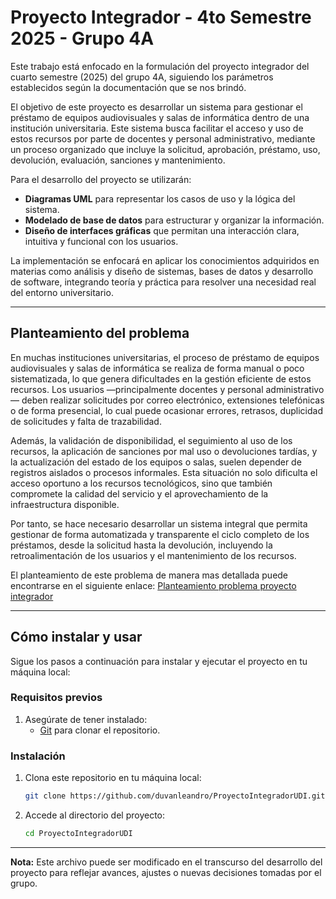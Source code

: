 # Proyecto Integrador - 4to Semestre 2025 - Grupo 4A

Este trabajo está enfocado en la formulación del proyecto integrador del cuarto semestre (2025) del grupo 4A, siguiendo los parámetros establecidos según la documentación que se nos brindó.

El objetivo de este proyecto es desarrollar un sistema para gestionar el préstamo de equipos audiovisuales y salas de informática dentro de una institución universitaria. Este sistema busca facilitar el acceso y uso de estos recursos por parte de docentes y personal administrativo, mediante un proceso organizado que incluye la solicitud, aprobación, préstamo, uso, devolución, evaluación, sanciones y mantenimiento.

Para el desarrollo del proyecto se utilizarán:

- **Diagramas UML** para representar los casos de uso y la lógica del sistema.
- **Modelado de base de datos** para estructurar y organizar la información.
- **Diseño de interfaces gráficas** que permitan una interacción clara, intuitiva y funcional con los usuarios.

La implementación se enfocará en aplicar los conocimientos adquiridos en materias como análisis y diseño de sistemas, bases de datos y desarrollo de software, integrando teoría y práctica para resolver una necesidad real del entorno universitario.

---
## Planteamiento del problema

En muchas instituciones universitarias, el proceso de préstamo de equipos audiovisuales y salas de informática se realiza de forma manual o poco sistematizada, lo que genera dificultades en la gestión eficiente de estos recursos. Los usuarios —principalmente docentes y personal administrativo— deben realizar solicitudes por correo electrónico, extensiones telefónicas o de forma presencial, lo cual puede ocasionar errores, retrasos, duplicidad de solicitudes y falta de trazabilidad.

Además, la validación de disponibilidad, el seguimiento al uso de los recursos, la aplicación de sanciones por mal uso o devoluciones tardías, y la actualización del estado de los equipos o salas, suelen depender de registros aislados o procesos informales. Esta situación no solo dificulta el acceso oportuno a los recursos tecnológicos, sino que también compromete la calidad del servicio y el aprovechamiento de la infraestructura disponible.

Por tanto, se hace necesario desarrollar un sistema integral que permita gestionar de forma automatizada y transparente el ciclo completo de los préstamos, desde la solicitud hasta la devolución, incluyendo la retroalimentación de los usuarios y el mantenimiento de los recursos.

El planteamiento de este problema de manera mas detallada puede encontrarse en el siguiente enlace: [Planteamiento problema proyecto integrador](https://github.com/duvanleandro/ProyectoIntegradorUDI/blob/main/docs/PropuestaProyectoIntegrador-Cuarto-1-2025.pdf)

---
## Cómo instalar y usar

Sigue los pasos a continuación para instalar y ejecutar el proyecto en tu máquina local:

### Requisitos previos
1. Asegúrate de tener instalado:
   - [Git](https://git-scm.com/) para clonar el repositorio.

### Instalación
1. Clona este repositorio en tu máquina local:
   ```bash
   git clone https://github.com/duvanleandro/ProyectoIntegradorUDI.git

2. Accede al directorio del proyecto:
   ```bash
   cd ProyectoIntegradorUDI
---
**Nota:** Este archivo puede ser modificado en el transcurso del desarrollo del proyecto para reflejar avances, ajustes o nuevas decisiones tomadas por el grupo.
